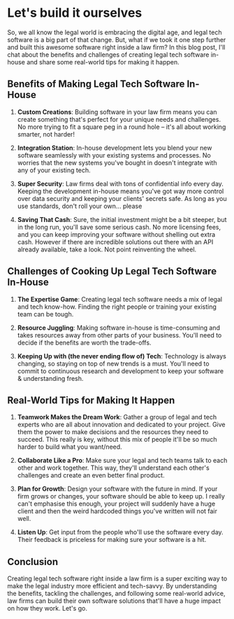 # Let's build it ourselves

So, we all know the legal world is embracing the digital age, and legal tech software is a big part of that change. But, what if we took it one step further and built this awesome software right inside a law firm? In this blog post, I'll chat about the benefits and challenges of creating legal tech software in-house and share some real-world tips for making it happen.

## Benefits of Making Legal Tech Software In-House

1. **Custom Creations**: Building software in your law firm means you can create something that's perfect for your unique needs and challenges. No more trying to fit a square peg in a round hole – it's all about working smarter, not harder!

2. **Integration Station**: In-house development lets you blend your new software seamlessly with your existing systems and processes. No worries that the new systems you've bought in doesn't integrate with any of your existing tech.

3. **Super Security**: Law firms deal with tons of confidential info every day. Keeping the development in-house means you've got way more control over data security and keeping your clients' secrets safe. As long as you use standards, don't roll your own... please

4. **Saving That Cash**: Sure, the initial investment might be a bit steeper, but in the long run, you'll save some serious cash. No more licensing fees, and you can keep improving your software without shelling out extra cash. However if there are incredible solutions out there with an API already available, take a look. Not point reinventing the wheel. 

## Challenges of Cooking Up Legal Tech Software In-House

1. **The Expertise Game**: Creating legal tech software needs a mix of legal and tech know-how. Finding the right people or training your existing team can be tough.

2. **Resource Juggling**: Making software in-house is time-consuming and takes resources away from other parts of your business. You'll need to decide if the benefits are worth the trade-offs.

3. **Keeping Up with (the never ending flow of) Tech**: Technology is always changing, so staying on top of new trends is a must. You'll need to commit to continuous research and development to keep your software & understanding fresh.

## Real-World Tips for Making It Happen

1. **Teamwork Makes the Dream Work**: Gather a group of legal and tech experts who are all about innovation and dedicated to your project. Give them the power to make decisions and the resources they need to succeed. This really is key, without this mix of people it'll be so much harder to build what you want/need.

2. **Collaborate Like a Pro**: Make sure your legal and tech teams talk to each other and work together. This way, they'll understand each other's challenges and create an even better final product.

3. **Plan for Growth**: Design your software with the future in mind. If your firm grows or changes, your software should be able to keep up. I really can't emphasise this enough, your project will suddenly have a huge client and then the weird hardcoded things you've written will not fair well.

4. **Listen Up**: Get input from the people who'll use the software every day. Their feedback is priceless for making sure your software is a hit.

## Conclusion

Creating legal tech software right inside a law firm is a super exciting way to make the legal industry more efficient and tech-savvy. By understanding the benefits, tackling the challenges, and following some real-world advice, law firms can build their own software solutions that'll have a huge impact on how they work. Let's go.
